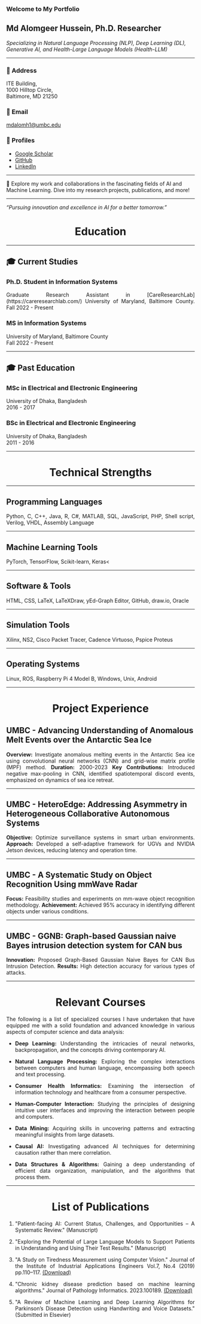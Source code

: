### Welcome to My Portfolio

## Md Alomgeer Hussein, Ph.D. Researcher
_Specializing in Natural Language Processing (NLP), Deep Learning (DL), Generative AI, and Health-Large Language Models (Health-LLM)_

---

### 🏢 Address
ITE Building,  
1000 Hilltop Circle,  
Baltimore, MD 21250

### 📧 Email
[mdalomh1@umbc.edu](mailto:mdalomh1@umbc.edu)

### 🔗 Profiles
- [Google Scholar](https://scholar.google.com/citations?user=bftKphkAAAAJ&hl=en&authuser=1)
- [GitHub](https://github.com/mdalomgeer)
- [LinkedIn](https://www.linkedin.com/in/alomgeer/)

---

🌟 Explore my work and collaborations in the fascinating fields of AI and Machine Learning. Dive into my research projects, publications, and more!

---

_“Pursuing innovation and excellence in AI for a better tomorrow.”_

<h1 align="center">Education</h1>

<hr>

<h2>🎓 Current Studies</h2>

<h3>Ph.D. Student in Information Systems</h3>
<p align="justify">
  Graduate Research Assistant in [CareResearchLab](https://careresearchlab.com/)
  University of Maryland, Baltimore County.
  Fall 2022 - Present
</p>

<h3>MS in Information Systems</h3>
<p align="justify">
  University of Maryland, Baltimore County<br>
  Fall 2022 - Present
</p>

<hr>

<h2>🎓 Past Education</h2>

<h3>MSc in Electrical and Electronic Engineering</h3>
<p align="justify">
  University of Dhaka, Bangladesh<br>
  2016 - 2017
</p>

<h3>BSc in Electrical and Electronic Engineering</h3>
<p align="justify">
  University of Dhaka, Bangladesh<br>
  2011 - 2016
</p>
<hr>

<h1 align="center"><strong>Technical Strengths</strong></h1>

<hr>

<h2><strong>Programming Languages</strong></h2>
<p align="justify">
  Python, C, C++, Java, R, C#, MATLAB, SQL, JavaScript, PHP, Shell script, Verilog, VHDL, Assembly Language
</p>

<hr>

<h2><strong>Machine Learning Tools</strong></h2>
<p align="justify">
  PyTorch, TensorFlow, Scikit-learn, Keras<
</p>

<hr>

<h2><strong>Software & Tools</strong></h2>
<p align="justify">
  HTML, CSS, LaTeX, LaTeXDraw, yEd-Graph Editor, GitHub, draw.io, Oracle
</p>

<hr>

<h2><strong>Simulation Tools</strong></h2>
<p align="justify">
  Xilinx, NS2, Cisco Packet Tracer, Cadence Virtuoso, Pspice Proteus
</p>

<hr>

<h2><strong>Operating Systems</strong></h2>
<p align="justify">
  Linux, ROS, Raspberry Pi 4 Model B, Windows, Unix, Android
</p>


<hr>

<h1 align="center">Project Experience</h1>

<h2>UMBC - Advancing Understanding of Anomalous Melt Events over the Antarctic Sea Ice</h2>
<p align="justify">
  <b>Overview:</b> Investigate anomalous melting events in the Antarctic Sea ice using convolutional neural networks (CNN) and grid-wise matrix profile (MPF) method. <b>Duration:</b> 2000-2023 <b>Key Contributions:</b> Introduced negative max-pooling in CNN, identified spatiotemporal discord events, emphasized on dynamics of sea ice retreat.
</p>
<hr>
<h2>UMBC - HeteroEdge: Addressing Asymmetry in Heterogeneous Collaborative Autonomous Systems</h2>
<p align="justify">
  <b>Objective:</b> Optimize surveillance systems in smart urban environments. <b>Approach:</b> Developed a self-adaptive framework for UGVs and NVIDIA Jetson devices, reducing latency and operation time.
</p>
<hr>
<h2>UMBC - A Systematic Study on Object Recognition Using mmWave Radar</h2>
<p align="justify">
  <b>Focus:</b> Feasibility studies and experiments on mm-wave object recognition methodology. <b>Achievement:</b> Achieved 95% accuracy in identifying different objects under various conditions.
</p>
<hr>
<h2>UMBC - GGNB: Graph-based Gaussian naive Bayes intrusion detection system for CAN bus</h2>
<p align="justify">
  <b>Innovation:</b> Proposed Graph-Based Gaussian Naive Bayes for CAN Bus Intrusion Detection. <b>Results:</b> High detection accuracy for various types of attacks.
</p>
<hr>
<h1 align="center">Relevant Courses</h1>

<p align="justify">
The following is a list of specialized courses I have undertaken that have equipped me with a solid foundation and advanced knowledge in various aspects of computer science and data analysis:
</p>

<ul>
  <li><p align="justify"><strong>Deep Learning:</strong> Understanding the intricacies of neural networks, backpropagation, and the concepts driving contemporary AI.</p></li>
  <li><p align="justify"><strong>Natural Language Processing:</strong> Exploring the complex interactions between computers and human language, encompassing both speech and text processing.</p></li>
  <li><p align="justify"><strong>Consumer Health Informatics:</strong> Examining the intersection of information technology and healthcare from a consumer perspective.</p></li>
  <li><p align="justify"><strong>Human-Computer Interaction:</strong> Studying the principles of designing intuitive user interfaces and improving the interaction between people and computers.</p></li>
  <li><p align="justify"><strong>Data Mining:</strong> Acquiring skills in uncovering patterns and extracting meaningful insights from large datasets.</p></li>
  <li><p align="justify"><strong>Causal AI:</strong> Investigating advanced AI techniques for determining causation rather than mere correlation.</p></li>
  <li><p align="justify"><strong>Data Structures & Algorithms:</strong> Gaining a deep understanding of efficient data organization, manipulation, and the algorithms that process them.</p></li>
</ul>

<hr>
<h1 align="center">List of Publications</h1>

<ol>
  <li><p align="justify">"Patient-facing AI: Current Status, Challenges, and Opportunities – A Systematic Review." (Manuscript)</p></li>
  <li><p align="justify">"Exploring the Potential of Large Language Models to Support Patients in Understanding and Using Their Test Results." (Manuscript)</p></li>
  <li><p align="justify">"A Study on Tiredness Measurement using Computer Vision." Journal of the Institute of Industrial Applications Engineers Vol.7, No.4 (2019) pp.110–117. <a href="#">(Download)</a></p></li>
  <li><p align="justify">"Chronic kidney disease prediction based on machine learning algorithms." Journal of Pathology Informatics. 2023.100189. <a href="#">(Download)</a></p></li>
  <li><p align="justify">"A Review of Machine Learning and Deep Learning Algorithms for Parkinson’s Disease Detection using Handwriting and Voice Datasets." (Submitted in Elsevier)</p></li>
</ol>

